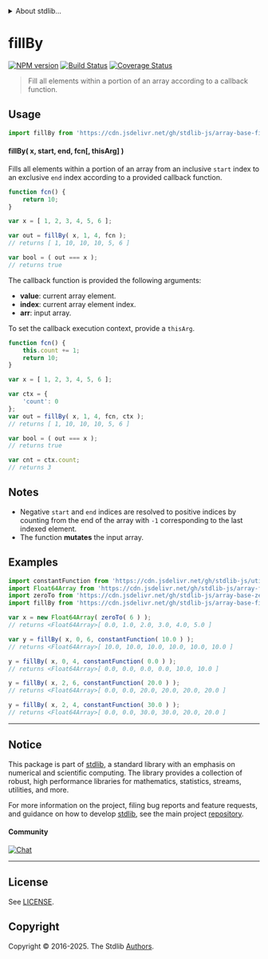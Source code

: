 <!--

@license Apache-2.0

Copyright (c) 2025 The Stdlib Authors.

Licensed under the Apache License, Version 2.0 (the "License");
you may not use this file except in compliance with the License.
You may obtain a copy of the License at

   http://www.apache.org/licenses/LICENSE-2.0

Unless required by applicable law or agreed to in writing, software
distributed under the License is distributed on an "AS IS" BASIS,
WITHOUT WARRANTIES OR CONDITIONS OF ANY KIND, either express or implied.
See the License for the specific language governing permissions and
limitations under the License.

-->


<details>
  <summary>
    About stdlib...
  </summary>
  <p>We believe in a future in which the web is a preferred environment for numerical computation. To help realize this future, we've built stdlib. stdlib is a standard library, with an emphasis on numerical and scientific computation, written in JavaScript (and C) for execution in browsers and in Node.js.</p>
  <p>The library is fully decomposable, being architected in such a way that you can swap out and mix and match APIs and functionality to cater to your exact preferences and use cases.</p>
  <p>When you use stdlib, you can be absolutely certain that you are using the most thorough, rigorous, well-written, studied, documented, tested, measured, and high-quality code out there.</p>
  <p>To join us in bringing numerical computing to the web, get started by checking us out on <a href="https://github.com/stdlib-js/stdlib">GitHub</a>, and please consider <a href="https://opencollective.com/stdlib">financially supporting stdlib</a>. We greatly appreciate your continued support!</p>
</details>

# fillBy

[![NPM version][npm-image]][npm-url] [![Build Status][test-image]][test-url] [![Coverage Status][coverage-image]][coverage-url] <!-- [![dependencies][dependencies-image]][dependencies-url] -->

> Fill all elements within a portion of an array according to a callback function.

<!-- Section to include introductory text. Make sure to keep an empty line after the intro `section` element and another before the `/section` close. -->

<section class="intro">

</section>

<!-- /.intro -->

<!-- Package usage documentation. -->



<section class="usage">

## Usage

```javascript
import fillBy from 'https://cdn.jsdelivr.net/gh/stdlib-js/array-base-fill-by@deno/mod.js';
```

#### fillBy( x, start, end, fcn\[, thisArg] )

Fills all elements within a portion of an array from an inclusive `start` index to an exclusive `end` index according to a provided callback function.

```javascript
function fcn() {
    return 10;
}

var x = [ 1, 2, 3, 4, 5, 6 ];

var out = fillBy( x, 1, 4, fcn );
// returns [ 1, 10, 10, 10, 5, 6 ]

var bool = ( out === x );
// returns true
```

The callback function is provided the following arguments:

-   **value**: current array element.
-   **index**: current array element index.
-   **arr**: input array.

To set the callback execution context, provide a `thisArg`.

<!-- eslint-disable no-invalid-this -->

```javascript
function fcn() {
    this.count += 1;
    return 10;
}

var x = [ 1, 2, 3, 4, 5, 6 ];

var ctx = {
    'count': 0
};
var out = fillBy( x, 1, 4, fcn, ctx );
// returns [ 1, 10, 10, 10, 5, 6 ]

var bool = ( out === x );
// returns true

var cnt = ctx.count;
// returns 3
```

</section>

<!-- /.usage -->

<!-- Package usage notes. Make sure to keep an empty line after the `section` element and another before the `/section` close. -->

<section class="notes">

## Notes

-   Negative `start` and `end` indices are resolved to positive indices by counting from the end of the array with `-1` corresponding to the last indexed element.
-   The function **mutates** the input array.

</section>

<!-- /.notes -->

<!-- Package usage examples. -->

<section class="examples">

## Examples

<!-- eslint no-undef: "error" -->

```javascript
import constantFunction from 'https://cdn.jsdelivr.net/gh/stdlib-js/utils-constant-function@deno/mod.js';
import Float64Array from 'https://cdn.jsdelivr.net/gh/stdlib-js/array-float64@deno/mod.js';
import zeroTo from 'https://cdn.jsdelivr.net/gh/stdlib-js/array-base-zero-to@deno/mod.js';
import fillBy from 'https://cdn.jsdelivr.net/gh/stdlib-js/array-base-fill-by@deno/mod.js';

var x = new Float64Array( zeroTo( 6 ) );
// returns <Float64Array>[ 0.0, 1.0, 2.0, 3.0, 4.0, 5.0 ]

var y = fillBy( x, 0, 6, constantFunction( 10.0 ) );
// returns <Float64Array>[ 10.0, 10.0, 10.0, 10.0, 10.0, 10.0 ]

y = fillBy( x, 0, 4, constantFunction( 0.0 ) );
// returns <Float64Array>[ 0.0, 0.0, 0.0, 0.0, 10.0, 10.0 ]

y = fillBy( x, 2, 6, constantFunction( 20.0 ) );
// returns <Float64Array>[ 0.0, 0.0, 20.0, 20.0, 20.0, 20.0 ]

y = fillBy( x, 2, 4, constantFunction( 30.0 ) );
// returns <Float64Array>[ 0.0, 0.0, 30.0, 30.0, 20.0, 20.0 ]
```

</section>

<!-- /.examples -->

<!-- Section to include cited references. If references are included, add a horizontal rule *before* the section. Make sure to keep an empty line after the `section` element and another before the `/section` close. -->

<section class="references">

</section>

<!-- /.references -->

<!-- Section for related `stdlib` packages. Do not manually edit this section, as it is automatically populated. -->

<section class="related">

</section>

<!-- /.related -->

<!-- Section for all links. Make sure to keep an empty line after the `section` element and another before the `/section` close. -->


<section class="main-repo" >

* * *

## Notice

This package is part of [stdlib][stdlib], a standard library with an emphasis on numerical and scientific computing. The library provides a collection of robust, high performance libraries for mathematics, statistics, streams, utilities, and more.

For more information on the project, filing bug reports and feature requests, and guidance on how to develop [stdlib][stdlib], see the main project [repository][stdlib].

#### Community

[![Chat][chat-image]][chat-url]

---

## License

See [LICENSE][stdlib-license].


## Copyright

Copyright &copy; 2016-2025. The Stdlib [Authors][stdlib-authors].

</section>

<!-- /.stdlib -->

<!-- Section for all links. Make sure to keep an empty line after the `section` element and another before the `/section` close. -->

<section class="links">

[npm-image]: http://img.shields.io/npm/v/@stdlib/array-base-fill-by.svg
[npm-url]: https://npmjs.org/package/@stdlib/array-base-fill-by

[test-image]: https://github.com/stdlib-js/array-base-fill-by/actions/workflows/test.yml/badge.svg?branch=main
[test-url]: https://github.com/stdlib-js/array-base-fill-by/actions/workflows/test.yml?query=branch:main

[coverage-image]: https://img.shields.io/codecov/c/github/stdlib-js/array-base-fill-by/main.svg
[coverage-url]: https://codecov.io/github/stdlib-js/array-base-fill-by?branch=main

<!--

[dependencies-image]: https://img.shields.io/david/stdlib-js/array-base-fill-by.svg
[dependencies-url]: https://david-dm.org/stdlib-js/array-base-fill-by/main

-->

[chat-image]: https://img.shields.io/gitter/room/stdlib-js/stdlib.svg
[chat-url]: https://app.gitter.im/#/room/#stdlib-js_stdlib:gitter.im

[stdlib]: https://github.com/stdlib-js/stdlib

[stdlib-authors]: https://github.com/stdlib-js/stdlib/graphs/contributors

[umd]: https://github.com/umdjs/umd
[es-module]: https://developer.mozilla.org/en-US/docs/Web/JavaScript/Guide/Modules

[deno-url]: https://github.com/stdlib-js/array-base-fill-by/tree/deno
[deno-readme]: https://github.com/stdlib-js/array-base-fill-by/blob/deno/README.md
[umd-url]: https://github.com/stdlib-js/array-base-fill-by/tree/umd
[umd-readme]: https://github.com/stdlib-js/array-base-fill-by/blob/umd/README.md
[esm-url]: https://github.com/stdlib-js/array-base-fill-by/tree/esm
[esm-readme]: https://github.com/stdlib-js/array-base-fill-by/blob/esm/README.md
[branches-url]: https://github.com/stdlib-js/array-base-fill-by/blob/main/branches.md

[stdlib-license]: https://raw.githubusercontent.com/stdlib-js/array-base-fill-by/main/LICENSE

</section>

<!-- /.links -->
